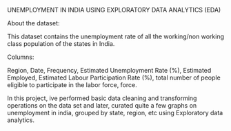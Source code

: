 UNEMPLOYMENT IN INDIA USING EXPLORATORY DATA ANALYTICS (EDA)


About the dataset:

This dataset contains the unemployment rate of all the working/non working class population of the states in India.

Columns:

Region, Date, Frequency, Estimated Unemployment Rate (%), Estimated Employed, Estimated Labour Participation Rate (%), total number of people eligible to participate in the labor force, force.

In this project, ive performed basic data cleaning and transforming operations on the data set and later, curated quite a few graphs on unemployment in india, grouped by state, region, etc using Exploratory data analytics.
